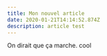 ```yaml
---
title: Mon nouvel article
date: 2020-01-21T14:14:52.874Z
description: article test
---
```

On dirait que ça marche. cool
